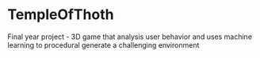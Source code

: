 # TempleOfThoth
Final year project - 3D game that analysis user behavior and uses machine learning to procedural generate a challenging environment
